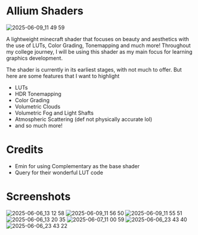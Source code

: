 # Allium Shaders

![2025-06-09_11 49 59](https://github.com/user-attachments/assets/5b147b5e-210f-4b3c-9f2d-3254bb527789)

A lightweight minecraft shader that focuses on beauty and aesthetics with the use of LUTs, Color Grading, Tonemapping and much more!
Throughout my college journey, I will be using this shader as my main focus for learning graphics development.

The shader is currently in its earliest stages, with not much to offer.
But here are some features that I want to highlight
- LUTs
- HDR Tonemapping
- Color Grading
- Volumetric Clouds
- Volumetric Fog and Light Shafts
- Atmospheric Scattering (def not physically accurate lol)
- and so much more!

# Credits
- Emin for using Complementary as the base shader
- Query for their wonderful LUT code

# Screenshots
![2025-06-06_13 12 58](https://github.com/user-attachments/assets/f6453533-c3ed-4080-899a-25a57a02a825)
![2025-06-09_11 56 50](https://github.com/user-attachments/assets/250d56f7-9159-4f87-bbaf-8be1487249d1)
![2025-06-09_11 55 51](https://github.com/user-attachments/assets/654144f2-564a-4e8d-a9c5-9d8a3c4cb561)
![2025-06-06_13 20 35](https://github.com/user-attachments/assets/fe543f0b-97e9-4fb8-a124-a47b53e40966)
![2025-06-07_11 00 59](https://github.com/user-attachments/assets/3c986220-0f83-4656-81f6-52631ed00f13)
![2025-06-06_23 43 40](https://github.com/user-attachments/assets/63517929-f44f-4b96-91e9-3b2d6ccbdac9)
![2025-06-06_23 43 22](https://github.com/user-attachments/assets/7df9c180-8b60-4dec-b63f-bdb1fbe4e7b5)
